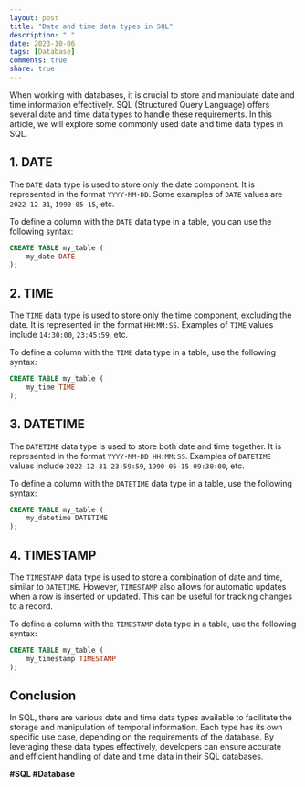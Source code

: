 ```yaml
---
layout: post
title: "Date and time data types in SQL"
description: " "
date: 2023-10-06
tags: [Database]
comments: true
share: true
---
```


When working with databases, it is crucial to store and manipulate date and time information effectively. SQL (Structured Query Language) offers several date and time data types to handle these requirements. In this article, we will explore some commonly used date and time data types in SQL.

## 1. DATE

The `DATE` data type is used to store only the date component. It is represented in the format `YYYY-MM-DD`. Some examples of `DATE` values are `2022-12-31`, `1990-05-15`, etc.

To define a column with the `DATE` data type in a table, you can use the following syntax:

```sql
CREATE TABLE my_table (
    my_date DATE
);
```

## 2. TIME

The `TIME` data type is used to store only the time component, excluding the date. It is represented in the format `HH:MM:SS`. Examples of `TIME` values include `14:30:00`, `23:45:59`, etc.

To define a column with the `TIME` data type in a table, use the following syntax:

```sql
CREATE TABLE my_table (
    my_time TIME
);
```

## 3. DATETIME

The `DATETIME` data type is used to store both date and time together. It is represented in the format `YYYY-MM-DD HH:MM:SS`. Examples of `DATETIME` values include `2022-12-31 23:59:59`, `1990-05-15 09:30:00`, etc.

To define a column with the `DATETIME` data type in a table, use the following syntax:

```sql
CREATE TABLE my_table (
    my_datetime DATETIME
);
```

## 4. TIMESTAMP

The `TIMESTAMP` data type is used to store a combination of date and time, similar to `DATETIME`. However, `TIMESTAMP` also allows for automatic updates when a row is inserted or updated. This can be useful for tracking changes to a record.

To define a column with the `TIMESTAMP` data type in a table, use the following syntax:

```sql
CREATE TABLE my_table (
    my_timestamp TIMESTAMP
);
```

## Conclusion

In SQL, there are various date and time data types available to facilitate the storage and manipulation of temporal information. Each type has its own specific use case, depending on the requirements of the database. By leveraging these data types effectively, developers can ensure accurate and efficient handling of date and time data in their SQL databases.

**#SQL #Database**